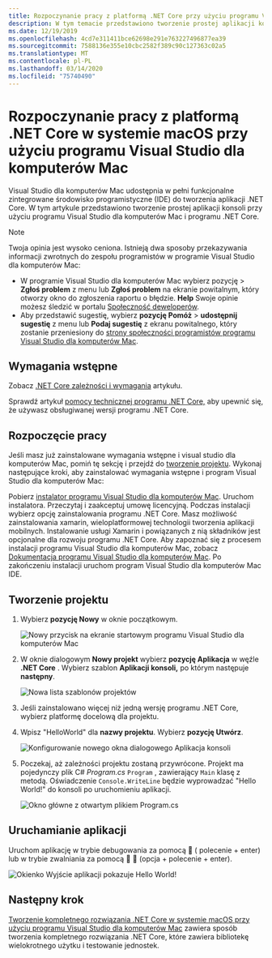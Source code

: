 ```yaml
---
title: Rozpoczynanie pracy z platformą .NET Core przy użyciu programu Visual Studio dla komputerów Mac
description: W tym temacie przedstawiono tworzenie prostej aplikacji konsoli przy użyciu programu Visual Studio dla komputerów Mac i programu .NET Core.
ms.date: 12/19/2019
ms.openlocfilehash: 4cd7e311411bce62698e291e763227496877ea39
ms.sourcegitcommit: 7588136e355e10cbc2582f389c90c127363c02a5
ms.translationtype: MT
ms.contentlocale: pl-PL
ms.lasthandoff: 03/14/2020
ms.locfileid: "75740490"
---
```

# <a name="get-started-with-net-core-on-macos-using-visual-studio-for-mac"></a>Rozpoczynanie pracy z platformą .NET Core w systemie macOS przy użyciu programu Visual Studio dla komputerów Mac

Visual Studio dla komputerów Mac udostępnia w pełni funkcjonalne zintegrowane środowisko programistyczne (IDE) do tworzenia aplikacji .NET Core. W tym artykule przedstawiono tworzenie prostej aplikacji konsoli przy użyciu programu Visual Studio dla komputerów Mac i programu .NET Core.

> [!NOTE]
> Twoja opinia jest wysoko ceniona. Istnieją dwa sposoby przekazywania informacji zwrotnych do zespołu programistów w programie Visual Studio dla komputerów Mac:
>
> * W programie Visual Studio dla komputerów Mac wybierz pozycję > **Zgłoś problem** z menu lub **Zgłoś problem** na ekranie powitalnym, który otworzy okno do zgłoszenia raportu o błędzie. **Help** Swoje opinie możesz śledzić w portalu [Społeczność deweloperów](https://developercommunity.visualstudio.com/spaces/8/index.html).
> * Aby przedstawić sugestię, wybierz **pozycję Pomóż** > **udostępnij sugestię** z menu lub **Podaj sugestię** z ekranu powitalnego, który zostanie przeniesiony do [strony społeczności programistów programu Visual Studio dla komputerów Mac](https://developercommunity.visualstudio.com/content/idea/post.html?space=41).

## <a name="prerequisites"></a>Wymagania wstępne

Zobacz [.NET Core zależności i wymagania](../install/dependencies.md?pivots=os-macos) artykułu.

Sprawdź artykuł [pomocy technicznej programu .NET Core,](/visualstudio/mac/net-core-support) aby upewnić się, że używasz obsługiwanej wersji programu .NET Core.

## <a name="get-started"></a>Rozpoczęcie pracy

Jeśli masz już zainstalowane wymagania wstępne i visual studio dla komputerów Mac, pomiń tę sekcję i przejdź do [tworzenie projektu](#creating-a-project). Wykonaj następujące kroki, aby zainstalować wymagania wstępne i program Visual Studio dla komputerów Mac:

Pobierz [instalator programu Visual Studio dla komputerów Mac](https://visualstudio.microsoft.com/vs/mac/?utm_medium=microsoft&utm_source=docs.microsoft.com&utm_campaign=inline+link). Uruchom instalatora. Przeczytaj i zaakceptuj umowę licencyjną. Podczas instalacji wybierz opcję zainstalowania programu .NET Core. Masz możliwość zainstalowania xamarin, wieloplatformowej technologii tworzenia aplikacji mobilnych. Instalowanie usługi Xamarin i powiązanych z nią składników jest opcjonalne dla rozwoju programu .NET Core. Aby zapoznać się z procesem instalacji programu Visual Studio dla komputerów Mac, zobacz [Dokumentacja programu Visual Studio dla komputerów Mac](/visualstudio/mac/). Po zakończeniu instalacji uruchom program Visual Studio dla komputerów Mac IDE.

## <a name="creating-a-project"></a>Tworzenie projektu

1. Wybierz **pozycję Nowy** w oknie początkowym.

   ![Nowy przycisk na ekranie startowym programu Visual Studio dla komputerów Mac](./media/using-on-mac-vs/visual-studio-mac-new-project.png)

1. W oknie dialogowym **Nowy projekt** wybierz **pozycję Aplikacja** w węźle **.NET Core** . Wybierz szablon **Aplikacji konsoli,** po którym następuje **następny**.

   ![Nowa lista szablonów projektów](./media/using-on-mac-vs/visual-studio-mac-new-dialog.png)

1. Jeśli zainstalowano więcej niż jedną wersję programu .NET Core, wybierz platformę docelową dla projektu.

1. Wpisz "HelloWorld" dla **nazwy projektu**. Wybierz **pozycję Utwórz**.

   ![Konfigurowanie nowego okna dialogowego Aplikacja konsoli](./media/using-on-mac-vs/visual-studio-mac-new-options.png)

1. Poczekaj, aż zależności projektu zostaną przywrócone. Projekt ma pojedynczy plik C# *Program.cs* `Program` , zawierający `Main` klasę z metodą. Oświadczenie `Console.WriteLine` będzie wyprowadzać "Hello World!" do konsoli po uruchomieniu aplikacji.

   ![Okno główne z otwartym plikiem Program.cs](./media/using-on-mac-vs/visual-studio-mac-editor.png)

## <a name="run-the-application"></a>Uruchamianie aplikacji

Uruchom aplikację w trybie debugowania za pomocą  ( polecenie + enter) lub w trybie zwalniania za pomocą   (opcja + polecenie + enter).

![Okienko Wyjście aplikacji pokazuje Hello World!](./media/using-on-mac-vs/visual-studio-mac-output.png)

## <a name="next-step"></a>Następny krok

[Tworzenie kompletnego rozwiązania .NET Core w systemie macOS przy użyciu programu Visual Studio dla komputerów Mac](using-on-mac-vs-full-solution.md) zawiera sposób tworzenia kompletnego rozwiązania .NET Core, które zawiera bibliotekę wielokrotnego użytku i testowanie jednostek.
